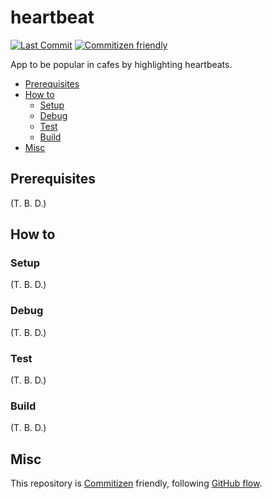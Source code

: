 # heartbeat

<!-- Badges -->

[![Last Commit](https://img.shields.io/github/last-commit/shin-sforzando/heartbeat)](https://github.com/shin-sforzando/heartbeat/graphs/commit-activity)
[![Commitizen friendly](https://img.shields.io/badge/commitizen-friendly-brightgreen.svg)](http://commitizen.github.io/cz-cli/)

<!-- Synopsis -->

App to be popular in cafes by highlighting heartbeats.

<!-- TOC -->

- [Prerequisites](#prerequisites)
- [How to](#how-to)
  - [Setup](#setup)
  - [Debug](#debug)
  - [Test](#test)
  - [Build](#build)
- [Misc](#misc)

## Prerequisites

(T. B. D.)

## How to

### Setup

(T. B. D.)

### Debug

(T. B. D.)

### Test

(T. B. D.)

### Build

(T. B. D.)

## Misc

This repository is [Commitizen](https://commitizen.github.io/cz-cli/) friendly, following [GitHub flow](https://docs.github.com/en/get-started/quickstart/github-flow).
